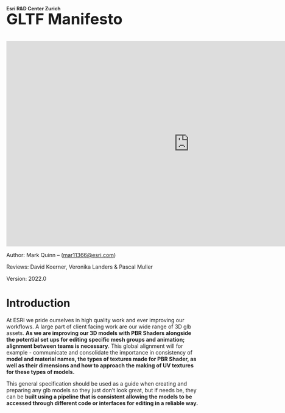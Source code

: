 
<h1 style="font-size: 0.8rem; margin-bottom: -0.3rem;">Esri R&D Center Zurich</h1>
<h2 style="font-size: 2.5rem; margin-top: 0;">GLTF Manifesto</h2>

<iframe width="960" height="540"
        src="https://www.youtube.com/embed/KBeHmuRAJ7I"
        title="YouTube video player" frameborder="0"
        allow="accelerometer; autoplay; clipboard-write; encrypted-media; gyroscope; picture-in-picture"
        allowfullscreen>
</iframe>

Author: Mark Quinn – (mar11366@esri.com)

Reviews: David Koerner, Veronika Landers & Pascal Muller

Version: 2022.0

# Introduction

At ESRI we pride ourselves in high quality work and ever improving our
workflows. A large part of client facing work are our wide range of 3D
glb assets. **As we are improving our 3D models with PBR Shaders
alongside the potential set ups for editing specific mesh groups and
animation; alignment between teams is necessary**. This global alignment
will for example - communicate and consolidate the importance in
consistency of **model and material names, the types of textures made
for PBR Shader, as well as their dimensions and how to approach the
making of UV textures for these types of models.**

This general specification should be used as a guide when creating and
preparing any glb models so they just don’t look great, but if needs be,
they can be **built using a pipeline that is consistent allowing the
models to be accessed through different code or interfaces for editing
in a reliable way.**
